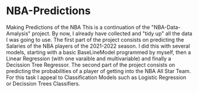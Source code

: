 # NBA-Predictions
Making Predictions of the NBA
This is a continuation of the "NBA-Data-Amalysis" project. By now, I already have collected and "tidy up" all the data I was going to use.
The first part of the project consists on predicting the Salaries of the NBA players of the 2021-2022 season. I did this with several models,
starting with a basic BaseLineModel programmed by myself, then a Linear Regression (with one varaible and multivariable) and finally a Decission
Tree Regressor. The second part of the project consists on predicting the probabilities of a player of getting into the NBA All Star Team.
For this task I appeal to Classification Models such as Logistic Regression or Decission Trees Classifiers.
